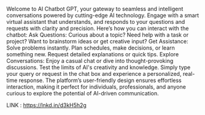 Welcome to AI Chatbot GPT, your gateway to seamless and intelligent conversations powered by cutting-edge AI technology. Engage with a smart virtual assistant that understands, and responds to your questions and requests with clarity and precision.
Here’s how you can interact with the chatbot:
Ask Questions:
Curious about a topic?
Need help with a task or project?
Want to brainstorm ideas or get creative input?
Get Assistance:
Solve problems instantly.
Plan schedules, make decisions, or learn something new.
Request detailed explanations or quick tips.
Explore Conversations:
Enjoy a casual chat or dive into thought-provoking discussions.
Test the limits of AI's creativity and knowledge.
Simply type your query or request in the chat box and experience a personalized, real-time response. The platform’s user-friendly design ensures effortless interaction, making it perfect for individuals, professionals, and anyone curious to explore the potential of AI-driven communication.

LINK : https://lnkd.in/d3kH5h2g
